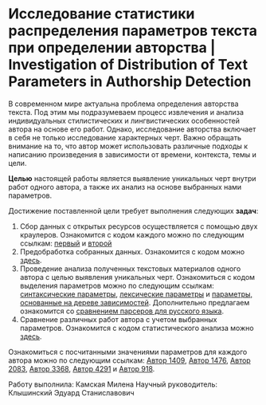 # Исследование статистики распределения параметров текста при определении авторства | Investigation of Distribution of Text Parameters in Authorship Detection

В современном мире актуальна проблема определения авторства текста. Под этим мы подразумеваем процесс извлечения и анализа индивидуальных стилистических и лингвистических особенностей автора на основе его работ. Однако, исследование авторства включает в себя не только исследование характерных черт. Важно обращать внимание на то, что автор может использовать различные подходы к написанию произведения в зависимости от времени, контекста, темы и цели.

**Целью** настоящей работы является выявление уникальных черт внутри работ одного автора, а также их анализ на основе выбранных нами параметров.

Достижение поставленной цели требует выполнения следующих **задач**:
1) Сбор данных с открытых ресурсов осуществляется с помощью двух краулеров. Ознакомится с кодом каждого можно по следующим ссылкам: [первый](https://github.com/Milllkis/authorship_parameters/blob/main/crawler_mn.py) и [второй](https://github.com/Milllkis/authorship_parameters/blob/main/crawler_mk.py)
2) Предобработка собранных данных. Ознакомится с кодом можно [здесь](https://github.com/Milllkis/authorship_parameters/blob/main/preprocessing.py). 
3) Проведение анализа полученных текстовых материалов одного автора с целью выявления уникальных черт. Ознакомиться с кодом выделения параметров можно по следующим ссылкам: [синтаксические параметры](https://github.com/Milllkis/authorship_parameters/blob/main/SyntacticComplexity.py), [лексические параметры](https://github.com/Milllkis/authorship_parameters/blob/main/LexicalComplexity.py) и [параметры, основанные на дереве зависимостей](https://github.com/Milllkis/authorship_parameters/blob/main/DependencyTreeComplexity.py). Дополнительно предлагаем ознакомится со [сравнением парсеров для русского языка](https://github.com/Milllkis/authorship_parameters/blob/main/compare_parsers.ipynb).
4) Сравнение различных работ автора с учетом выбранных параметров. Ознакомится с кодом статистического анализа можно [здесь](https://github.com/Milllkis/authorship_parameters/blob/main/statistics.ipynb).

Ознакомиться с посчитанными значениями параметров для каждого автора можно по следующим ссылкам: [Автор 1409](https://github.com/Milllkis/authorship_parameters/blob/main/processed_1409.csv), [Автор 1476](https://github.com/Milllkis/authorship_parameters/blob/main/processed_1476.csv), [Автор 2083](https://github.com/Milllkis/authorship_parameters/blob/main/processed_2083.csv), [Автор 3368](https://github.com/Milllkis/authorship_parameters/blob/main/processed_3368.csv), [Автор 4291](https://github.com/Milllkis/authorship_parameters/blob/main/processed_4291.csv) и [Автор 918](https://github.com/Milllkis/authorship_parameters/blob/main/processed_918.csv).

Работу выполнила: Камская Милена
Научный руководитель: Клышинский Эдуард Станиславович
